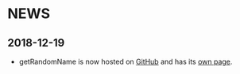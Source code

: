NEWS
=======================================

2018-12-19
---------------------------------------
* getRandomName is now hosted on [GitHub](https://github.com/Yamakuzure/getRandomName)
  and has its [own page](https://prydeworx.com/getRandomName).
